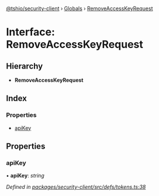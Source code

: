 [@tshio/security-client](../README.md) › [Globals](../globals.md) › [RemoveAccessKeyRequest](removeaccesskeyrequest.md)

# Interface: RemoveAccessKeyRequest

## Hierarchy

* **RemoveAccessKeyRequest**

## Index

### Properties

* [apiKey](removeaccesskeyrequest.md#markdown-header-apikey)

## Properties

###  apiKey

• **apiKey**: *string*

*Defined in [packages/security-client/src/defs/tokens.ts:38](https://github.com/TheSoftwareHouse/rad-modules-tools/blob/22a789f/packages/security-client/src/defs/tokens.ts#L38)*
